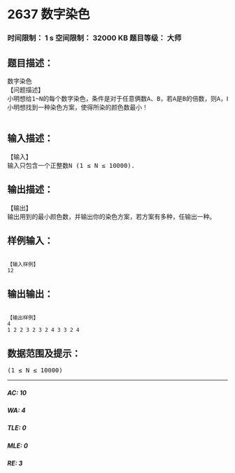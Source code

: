 # 2637 数字染色   
### 时间限制： 1 s     空间限制： 32000 KB     题目等级： 大师  
## 题目描述：  

<pre>
数字染色
【问题描述】
小明想给1~N的每个数字染色，条件是对于任意俩数A、B，若A是B的倍数，则A，B染色不同
小明想找到一种染色方案，使得所染的颜色数最小！
 
</pre>
  
  
## 输入描述：  

<pre>
【输入】
输入只包含一个正整数N (1 ≤ N ≤ 10000).
</pre>
  
  
## 输出描述：  

<pre>
【输出】
输出用到的最小颜色数，并输出你的染色方案，若方案有多种，任输出一种。
</pre>
  
  
## 样例输入：  

<pre><code>
【输入样例】
12
</code></pre>
  
  
## 输出输出：  

<pre><code>
【输出样例】
4
1 2 2 3 2 3 2 4 3 3 2 4
</code></pre>
  
  
## 数据范围及提示：  

<pre>
(1 ≤ N ≤ 10000)
</pre>
  
  
***  

##### AC: 10  
##### WA: 4  
##### TLE: 0  
##### MLE: 0  
##### RE: 3  
